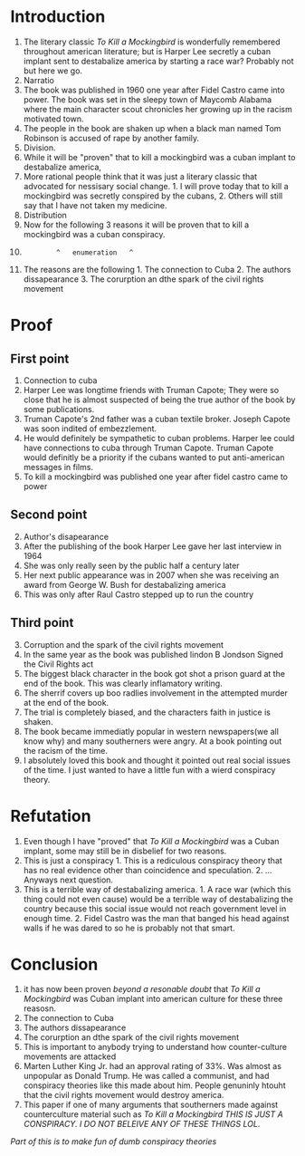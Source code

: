 # Introduction

1. The literary classic _To Kill a Mockingbird_ is wonderfully remembered throughout american literature; but is Harper Lee secretly a cuban implant sent to destabalize america by starting a race war? Probably not but here we go. 
2. Narratio
  1. The book was published in 1960 one year after Fidel Castro came into power. The book was set in the sleepy town of Maycomb Alabama where the main character scout chronicles her growing up in the racism motivated town. 
  2. The people in the book are shaken up when a black man named Tom Robinson is accused of rape by another family. 
3. Division.
  1. While it will be "proven" that to kill a mockingbird was a cuban implant to destabalize america, 
  2. More rational people think that it was just a literary classic that advocated for nessisary social change. 
    1. I will prove today that to kill a mockingbird was secretly conspired by the cubans,
    2. Others will still say that I have not taken my medicine. 
4. Distribution
  1. Now for the following 3 reasons it will be proven that to kill a mockingbird was a cuban conspiracy.
  2.             ^   enumeration   ^
  3. The reasons are the following
    1. The connection to Cuba
    2. The authors dissapearance 
    3. The corurption an dthe spark of the civil rights movement

# Proof 

## First point

1. Connection to cuba
  1. Harper Lee was longtime friends with Truman Capote; They were so close that he is almost suspected of being the true author of the book by some publications.
  2. Truman Capote's 2nd father was a cuban textile broker. Joseph Capote was soon indited of embezzlement.
  3. He would definitely be sympathetic to cuban problems. Harper lee could have connections to cuba through Truman Capote. Truman Capote would definitly be a priority if the cubans wanted to put anti-american messages in films.  
  4. To kill a mockingbird was published one year after fidel castro came to power

## Second point

2. Author's disapearance 
  1. After the publishing of the book Harper Lee gave her last interview in 1964
  2. She was only really seen by the public half a century later
  3. Her next public appearance was in 2007 when she was receiving an award from George W. Bush for destabalizing america
  4. This was only after Raul Castro stepped up to run the country

## Third point

3. Corruption and the spark of the civil rights movement
  1. In the same year as the book was published lindon B Jondson Signed the Civil Rights act
  2. The biggest black character in the book got shot a prison guard at the end of the book. This was clearly inflamatory writing.
  3. The sherrif covers up boo radlies involvement in the attempted murder at the end of the book.
  4. The trial is completely biased, and the characters faith in justice is shaken.
  5. The book became immediatly popular in western newspapers(we all know why) and many southerners were angry. At a book pointing out the racism of the time.
4. I absolutely loved this book and thought it pointed out real social issues of the time. I just wanted to have a little fun with a wierd conspiracy theory.

# Refutation

  1. Even though I have "proved" that _To Kill a Mockingbird_ was a Cuban implant, some may still be in disbelief for two reasons. 
  2. This is just a conspiracy
    1. This is a rediculous conspiracy theory that has no real evidence other than coincidence and speculation.
    2. ... Anyways next question. 
  3. This is a terrible way of destabalizing america.
    1. A race war (which this thing could not even cause) would be a terrible way of destabalizing the country because this social issue would not reach government level in enough time.
    2. Fidel Castro was the man that banged his head against walls if he was dared to so he is probably not that smart.


# Conclusion

1. it has now been proven _beyond a resonable doubt_ that _To Kill a Mockingbird_ was Cuban implant into american culture for these three reasosn.
  1. The connection to Cuba
  2. The authors dissapearance 
  3. The corurption an dthe spark of the civil rights movement
2. This is important to anybody trying to understand how counter-culture movements are attacked
  1. Marten Luther King Jr. had an approval rating of 33%. Was almost as unpopular as Donald Trump. He was called a communist, and had conspiracy theories like this made about him. People genuninly htouht that the civil rights movement would destroy america.
  2. This paper if one of many arguments that southerners made against counterculture material such as _To Kill a Mockingbird_
*THIS IS JUST A CONSPIRACY. I DO NOT BELEIVE ANY OF THESE THINGS LOL*.

_Part of this is to make fun of dumb conspiracy theories_

